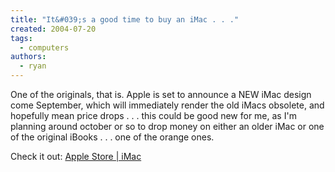 ```yaml
---
title: "It&#039;s a good time to buy an iMac . . ."
created: 2004-07-20
tags:
  - computers
authors:
  - ryan
---
```


One of the originals, that is. Apple is set to announce a NEW iMac design come September, which will immediately render the old iMacs obsolete, and hopefully mean price drops . . . this could be good new for me, as I'm planning around october or so to drop money on either an older iMac or one of the original iBooks . . . one of the orange ones.

Check it out: [Apple Store | iMac](http://store.apple.com/1-800-MY-APPLE/WebObjects/AppleStore.woa/71407/wo/zj56Et6YHBcI230SngC1tlJqBWh/0.0.7.1.0.6.21.1.2.1.1.0.0.1.0)
